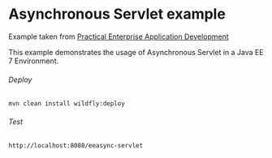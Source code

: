 Asynchronous Servlet example
=====================================
Example taken from [Practical Enterprise Application Development](http://www.itbuzzpress.com/ebooks/java-ee-7-development-on-wildfly.html)

This example demonstrates the usage of Asynchronous Servlet in a Java EE 7 Environment.

###### Deploy
```shell
mvn clean install wildfly:deploy
```
###### Test
```shell
http://localhost:8080/eeasync-servlet
```
